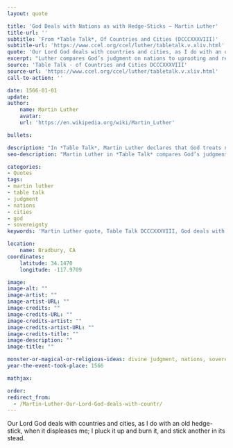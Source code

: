 ```yaml
---
layout: quote

title: 'God Deals with Nations as with Hedge-Sticks – Martin Luther'
title-url: ''
subtitle: 'From *Table Talk*, Of Countries and Cities (DCCCXXXVIII)'
subtitle-url: 'https://www.ccel.org/ccel/luther/tabletalk.v.xliv.html'
quote: 'Our Lord God deals with countries and cities, as I do with an old hedge-stick, when it displeases me; I pluck it up and burn it, and stick another in its stead.'
excerpt: "Luther compares God’s judgment on nations to uprooting and replacing a useless hedge-stick."
source: 'Table Talk - of Countries and Cities DCCCXXXVIII'
source-url: 'https://www.ccel.org/ccel/luther/tabletalk.v.xliv.html'
call-to-action: ''

date: 1566-01-01
update:
author:
    name: Martin Luther
    avatar: 
    url: 'https://en.wikipedia.org/wiki/Martin_Luther'

bullets:

description: "In *Table Talk*, Martin Luther declares that God treats nations like old hedge-sticks, uprooting and replacing them when they become corrupt or displeasing."
seo-description: "Martin Luther in *Table Talk* compares God’s judgment on nations and cities to pulling up and burning an old hedge-stick before planting another."

categories:
- Quotes
tags:
- martin luther
- table talk
- judgment
- nations
- cities
- god
- sovereignty
keywords: 'Martin Luther quote, Table Talk DCCCXXXVIII, God deals with nations, hedge-stick analogy, countries and cities, Luther on judgment, divine sovereignty'

location:
    name: Bradbury, CA
coordinates:
    latitude: 34.1470
    longitude: -117.9709

image:
image-alt: ""
image-artist: ""
image-artist-URL: ""
image-credits: ""
image-credits-URL: ""
image-credits-artist: ""
image-credits-artist-URL: ""
image-credits-title: ""
image-description: ""
image-title: ""

monster-or-magical-or-religious-ideas: divine judgment, nations, sovereignty
year-the-event-took-place: 1566

mathjax: 

order: 
redirect_from:
  - /Martin-Luther-Our-Lord-God-deals-with-countr/
---
```

Our Lord God deals with countries and cities, as I do with an old hedge-stick, when it displeases me; I pluck it up and burn it, and stick another in its stead.